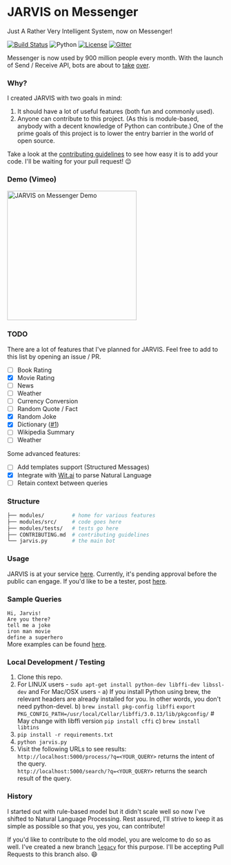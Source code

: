 # JARVIS on Messenger

Just A Rather Very Intelligent System, now on Messenger!

[![Build Status](https://travis-ci.org/swapagarwal/JARVIS-on-Messenger.svg?branch=master)](https://travis-ci.org/swapagarwal/JARVIS-on-Messenger)
![Python](https://img.shields.io/badge/python-2.7-blue.svg)
[![License](https://img.shields.io/badge/license-MIT-blue.svg)](https://raw.githubusercontent.com/swapagarwal/JARVIS-on-Messenger/master/LICENSE)
[![Gitter](https://badges.gitter.im/Join%20Chat.svg)](https://gitter.im/swapagarwal/JARVIS-on-Messenger?utm_source=badge&utm_medium=badge&utm_campaign=pr-badge&utm_content=badge)

Messenger is now used by 900 million people every month. With the launch of Send / Receive API, bots are about to [take](http://time.com/4291214/facebook-messenger-bots/) [over](http://www.computerworld.com/article/3055588/social-media/an-army-of-chatbots-will-take-over-facebook-here-s-why.html).

### Why?

I created JARVIS with two goals in mind:

1. It should have a lot of useful features (both fun and commonly used).
2. Anyone can contribute to this project. (As this is module-based, anybody with a decent knowledge of Python can contribute.) One of the prime goals of this project is to lower the entry barrier in the world of open source.

Take a look at the [contributing guidelines](https://github.com/swapagarwal/JARVIS-on-Messenger/blob/master/CONTRIBUTING.md) to see how easy it is to add your code. I'll be waiting for your pull request! :wink:

### Demo (Vimeo)

<a href="https://vimeo.com/163328859" target="_blank" title="Click to open Vimeo link">
  <img src="https://i.vimeocdn.com/video/566604309_640.jpg" alt="JARVIS on Messenger Demo" width="300">
</a>

### TODO

There are a lot of features that I've planned for JARVIS. Feel free to add to this list by opening an issue / PR.

- [ ] Book Rating
- [x] Movie Rating
- [ ] News
- [ ] Weather
- [ ] Currency Conversion
- [ ] Random Quote / Fact
- [x] Random Joke
- [x] Dictionary ([#1](https://github.com/swapagarwal/JARVIS-on-Messenger/pull/1))
- [ ] Wikipedia Summary
- [ ] Weather

Some advanced features:

- [ ] Add templates support (Structured Messages)
- [x] Integrate with [Wit.ai](https://wit.ai/swapagarwal/JARVIS-on-Messenger) to parse Natural Language
- [ ] Retain context between queries

### Structure

```sh
├── modules/         # home for various features
├── modules/src/     # code goes here
├── modules/tests/   # tests go here
├── CONTRIBUTING.md  # contributing guidelines
└── jarvis.py        # the main bot
```

### Usage

JARVIS is at your service [here](http://m.me/J.A.R.V.I.S.on.Messenger). Currently, it's pending approval before the public can engage. If you'd like to be a tester, post [here](https://www.facebook.com/J.A.R.V.I.S.on.Messenger/posts/551338921704902).

### Sample Queries

`Hi, Jarvis!`  
`Are you there?`  
`tell me a joke`  
`iron man movie`  
`define a superhero`  
More examples can be found [here](https://github.com/swapagarwal/JARVIS-on-Messenger/tree/master/modules/tests).

### Local Development / Testing


1. Clone this repo.
2. For LINUX users - `sudo apt-get install python-dev libffi-dev libssl-dev` and For Mac/OSX users -
 a) If you install Python using brew, the relevant headers are already installed for you. In other words, you don't need python-devel.
 b) `brew install pkg-config libffi`
    `export PKG_CONFIG_PATH=/usr/local/Cellar/libffi/3.0.13/lib/pkgconfig/` # May change with libffi version
    `pip install cffi`
 c) `brew install libtins`
3. `pip install -r requirements.txt`
4. `python jarvis.py`
5. Visit the following URLs to see results:  
`http://localhost:5000/process/?q=<YOUR_QUERY>` returns the intent of the query.  
`http://localhost:5000/search/?q=<YOUR_QUERY>` returns the search result of the query.

### History

I started out with rule-based model but it didn't scale well so now I've shifted to Natural Language Processing.
Rest assured, I'll strive to keep it as simple as possible so that you, yes you, can contribute!

If you'd like to contribute to the old model, you are welcome to do so as well.
I've created a new branch [`legacy`](https://github.com/swapagarwal/JARVIS-on-Messenger/tree/legacy) for this purpose. I'll be accepting Pull Requests to this branch also. :smile:
